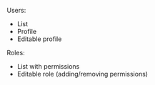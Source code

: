 Users:
- List
- Profile
- Editable profile

Roles:
- List with permissions
- Editable role (adding/removing permissions)
